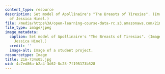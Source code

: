 ```yaml
---
content_type: resource
description: Set model of Apollinaire's "The Breasts of Tiresias". (Image courtesy
  of Jessica Hinel.)
file: /media/https%3A/open-learning-course-data-rc.s3.amazonaws.com/21m-734-design-for-the-theater-scenery-spring-2005/4c7ed86ab2a43d628c237f195173b528_21m-734s05.jpg
file_type: image/jpeg
image_metadata:
  caption: Set model of Apollinaire's "The Breasts of Tiresias". (Image courtesy of
    Jessica Hinel.)
  credit: ''
  image-alt: Image of a student project.
resourcetype: Image
title: 21m-734s05.jpg
uid: 4c7ed86a-b2a4-3d62-8c23-7f195173b528
---
```

